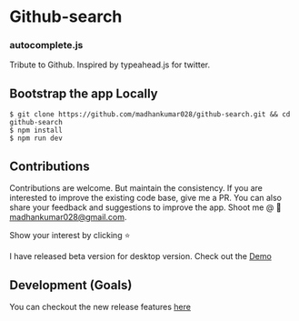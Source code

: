 # Github-search

### autocomplete.js

Tribute to Github. Inspired by typeahead.js for twitter.

## Bootstrap the app Locally
```
$ git clone https://github.com/madhankumar028/github-search.git && cd github-search
$ npm install
$ npm run dev
```

Contributions
----------------------------------
Contributions are welcome. But maintain the consistency. If you are interested to improve the existing code base, give me a PR.
You can also share your feedback and suggestions to improve the app. Shoot me @ :email: madhankumar028@gmail.com.

Show your interest by clicking :star:

I have released beta version for desktop version. Check out the [Demo](https://madhankumar028.github.io/github-search/)

Development (Goals)
-------------------------
You can checkout the new release features [here](features.md)
